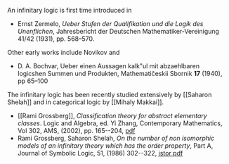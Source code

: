 An infinitary logic is first time introduced in 

* Ernst Zermelo, _Ueber Stufen der Qualifikation und die Logik des Unenflichen_,  Jahresbericht der Deutschen Mathematiker-Vereinigung 41/42 (1931), pp. 568&#8211;570.

Other early works include Novikov and 

* D. A. Bochvar, Ueber einen Aussagen kalk"ul mit abzaehlbaren logicshen Summen und Produkten, Mathemati&#269;eskii Sbornik __17__ (1940), pp 65&#8211;100

The infinitary logic has been recently studied extensively by [[Saharon Shelah]] and in categorical logic by [[Mihaly Makkai]].

* [[Rami Grossberg]], _Classification theory for abstract elementary classes_. Logic and Algebra, ed. Yi Zhang, Contemporary Mathematics, Vol 302, AMS, (2002), pp. 165--204, [pdf](http://www.math.cmu.edu/~rami/Rami-NBilgi.pdf) 
* Rami Grossberg, Saharon Shelah, _On the number of non isomorphic models of an infinitary theory which has the order property_, Part A, Journal of Symbolic Logic, 51, (1986) 302--322, [jstor pdf](http://links.jstor.org/sici?sici=0022-4812%28198606%2951%3A2%3C302%3AOTNONM%3E2.0.CO%3B2-D)